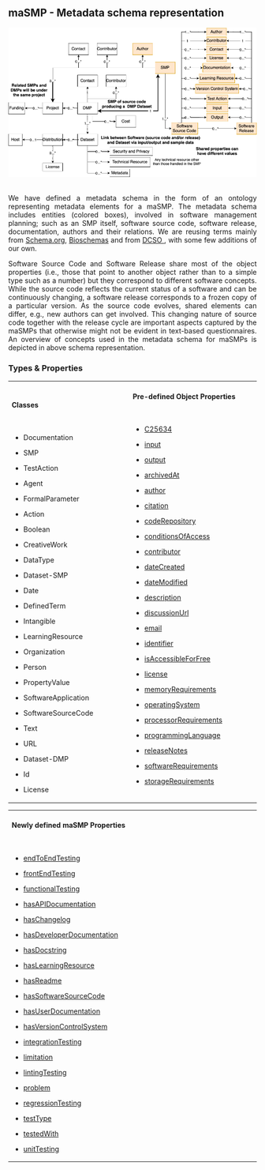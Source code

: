 ## maSMP - Metadata schema representation <br>
![maSMP Timeline](masmp_schema.png 'maSMP Timeline')<br>            <br>    

<p style="text-align:justify">We have defined a metadata schema in the form of an ontology representing metadata elements for a maSMP. The metadata schema includes entities (colored boxes), involved in software management planning; such as an SMP itself, software source code, software release, documentation, authors and their relations. We are reusing terms mainly from <a href=https://schema.org>Schema.org</a>, <a href=https://bioschemas.org>Bioschemas</a> and from <a href=https://semantics.id/dcso/ns/core/>DCSO </a>, with some few additions of our own.</p><p style="text-align:justify">Software Source Code and Software Release share most of the object properties (i.e., those that point to another object rather than to a simple type such as a number) but they correspond to different software concepts. While the source code reflects the current status of a software and can be continuously changing, a software release corresponds to a frozen copy of a particular version. As the source code evolves, shared elements can differ, e.g., new authors can get involved. This changing nature of source code together with the release cycle are important aspects captured by the maSMPs that otherwise might not be evident in text-based questionnaires. An overview of concepts used in the metadata schema for maSMPs is depicted in above schema representation.</p> 

### Types & Properties 
<table><tr><td valign="bottom" width="500"><br>    <h4>Classes</h4><br><ul><li>Documentation</li></ul><ul><li>SMP</li></ul><ul><li>TestAction</li></ul><ul><li>Agent</li></ul><ul><li>FormalParameter</li></ul><ul><li>Action</li></ul><ul><li>Boolean</li></ul><ul><li>CreativeWork</li></ul><ul><li>DataType</li></ul><ul><li>Dataset-SMP</li></ul><ul><li>Date</li></ul><ul><li>DefinedTerm</li></ul><ul><li>Intangible</li></ul><ul><li>LearningResource</li></ul><ul><li>Organization</li></ul><ul><li>Person</li></ul><ul><li>PropertyValue</li></ul><ul><li>SoftwareApplication</li></ul><ul><li>SoftwareSourceCode</li></ul><ul><li>Text</li></ul><ul><li>URL</li></ul><ul><li>Dataset-DMP</li></ul><ul><li>Id</li></ul><ul><li>License</li></ul></td>
<td valign="top" width="500"> 
<h4>Pre-defined Object Properties</h4><br><ul><li><a href=http://ncicb.nci.nih.gov/xml/owl/EVS/Thesaurus.owl#C25634>C25634</a></li></ul><ul><li><a href=https://bioschemas.org/types/ComputationalWorkflow/1.0-RELEASE#input>input</a></li></ul><ul><li><a href=https://bioschemas.org/types/ComputationalWorkflow/1.0-RELEASE#output>output</a></li></ul><ul><li><a href=https://schema.org/archivedAt>archivedAt</a></li></ul><ul><li><a href=https://schema.org/author>author</a></li></ul><ul><li><a href=https://schema.org/citation>citation</a></li></ul><ul><li><a href=https://schema.org/codeRepository>codeRepository</a></li></ul><ul><li><a href=https://schema.org/conditionsOfAccess>conditionsOfAccess</a></li></ul><ul><li><a href=https://schema.org/contributor>contributor</a></li></ul><ul><li><a href=https://schema.org/dateCreated>dateCreated</a></li></ul><ul><li><a href=https://schema.org/dateModified>dateModified</a></li></ul><ul><li><a href=https://schema.org/description>description</a></li></ul><ul><li><a href=https://schema.org/discussionUrl>discussionUrl</a></li></ul><ul><li><a href=https://schema.org/email>email</a></li></ul><ul><li><a href=https://schema.org/identifier>identifier</a></li></ul><ul><li><a href=https://schema.org/isAccessibleForFree>isAccessibleForFree</a></li></ul></ul><ul><li><a href=https://schema.org/license>license</a></li></ul><ul><li><a href=https://schema.org/memoryRequirements>memoryRequirements</a></li></ul><ul><li><a href=https://schema.org/operatingSystem>operatingSystem</a></li></ul><ul><li><a href=https://schema.org/processorRequirements>processorRequirements</a></li></ul><ul><li><a href=https://schema.org/programmingLanguage>programmingLanguage</a></li></ul><ul><li><a href=https://schema.org/releaseNotes>releaseNotes</a></li></ul><ul><li><a href=https://schema.org/softwareRequirements>softwareRequirements</a></li></ul><ul><li><a href=https://schema.org/storageRequirements>storageRequirements</a></li></ul>
</tr>
</td></table>




<table><td valign="top" width="700"> 
<h4>Newly defined maSMP Properties</h4><br>
<ul><li><a href=http://www.semanticweb.org/oxg/ontologies/2023/1/maSMP#endToEndTesting>endToEndTesting</a></li></ul><ul><li><a href=http://www.semanticweb.org/oxg/ontologies/2023/1/maSMP#frontEndTesting>frontEndTesting</a></li></ul><ul><li><a href=http://www.semanticweb.org/oxg/ontologies/2023/1/maSMP#functionalTesting>functionalTesting</a></li></ul><ul><li><a href=http://www.semanticweb.org/oxg/ontologies/2023/1/maSMP#hasAPIDocumentation>hasAPIDocumentation</a></li></ul><ul><li><a href=http://www.semanticweb.org/oxg/ontologies/2023/1/maSMP#hasChangelog>hasChangelog</a></li></ul><ul><li><a href=http://www.semanticweb.org/oxg/ontologies/2023/1/maSMP#hasDeveloperDocumentation>hasDeveloperDocumentation</a></li></ul><ul><li><a href=http://www.semanticweb.org/oxg/ontologies/2023/1/maSMP#hasDocstring>hasDocstring</a></li></ul><ul><li><a href=http://www.semanticweb.org/oxg/ontologies/2023/1/maSMP#hasLearningResource>hasLearningResource</a></li></ul><ul><li><a href=http://www.semanticweb.org/oxg/ontologies/2023/1/maSMP#hasReadme>hasReadme</a></li></ul><ul><li><a href=http://www.semanticweb.org/oxg/ontologies/2023/1/maSMP#hasSoftwareSourceCode>hasSoftwareSourceCode</a></li></ul><ul><li><a href=http://www.semanticweb.org/oxg/ontologies/2023/1/maSMP#hasUserDocumentation>hasUserDocumentation</a></li></ul><ul><li><a href=http://www.semanticweb.org/oxg/ontologies/2023/1/maSMP#hasVersionControlSystem>hasVersionControlSystem</a></li></ul><ul><li><a href=http://www.semanticweb.org/oxg/ontologies/2023/1/maSMP#integrationTesting>integrationTesting</a></li></ul><ul><li><a href=http://www.semanticweb.org/oxg/ontologies/2023/1/maSMP#limitation>limitation</a></li></ul><ul><li><a href=http://www.semanticweb.org/oxg/ontologies/2023/1/maSMP#lintingTesting>lintingTesting</a></li></ul><ul><li><a href=http://www.semanticweb.org/oxg/ontologies/2023/1/maSMP#problem>problem</a></li></ul><ul><li><a href=http://www.semanticweb.org/oxg/ontologies/2023/1/maSMP#regressionTesting>regressionTesting</a></li></ul><ul><li><a href=http://www.semanticweb.org/oxg/ontologies/2023/1/maSMP#testType>testType</a></li></ul><ul><li><a href=http://www.semanticweb.org/oxg/ontologies/2023/1/maSMP#testedWith>testedWith</a></li></ul><ul><li><a href=http://www.semanticweb.org/oxg/ontologies/2023/1/maSMP#unitTesting>unitTesting</a></li></ul>
</tr></td></table>

